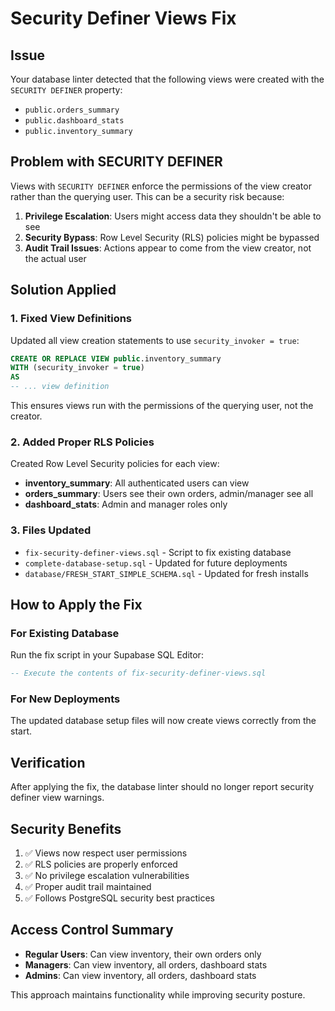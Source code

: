# Security Definer Views Fix

## Issue
Your database linter detected that the following views were created with the `SECURITY DEFINER` property:
- `public.orders_summary`
- `public.dashboard_stats` 
- `public.inventory_summary`

## Problem with SECURITY DEFINER
Views with `SECURITY DEFINER` enforce the permissions of the view creator rather than the querying user. This can be a security risk because:

1. **Privilege Escalation**: Users might access data they shouldn't be able to see
2. **Security Bypass**: Row Level Security (RLS) policies might be bypassed
3. **Audit Trail Issues**: Actions appear to come from the view creator, not the actual user

## Solution Applied

### 1. Fixed View Definitions
Updated all view creation statements to use `security_invoker = true`:

```sql
CREATE OR REPLACE VIEW public.inventory_summary 
WITH (security_invoker = true)
AS
-- ... view definition
```

This ensures views run with the permissions of the querying user, not the creator.

### 2. Added Proper RLS Policies
Created Row Level Security policies for each view:

- **inventory_summary**: All authenticated users can view
- **orders_summary**: Users see their own orders, admin/manager see all
- **dashboard_stats**: Admin and manager roles only

### 3. Files Updated
- `fix-security-definer-views.sql` - Script to fix existing database
- `complete-database-setup.sql` - Updated for future deployments
- `database/FRESH_START_SIMPLE_SCHEMA.sql` - Updated for fresh installs

## How to Apply the Fix

### For Existing Database
Run the fix script in your Supabase SQL Editor:
```sql
-- Execute the contents of fix-security-definer-views.sql
```

### For New Deployments
The updated database setup files will now create views correctly from the start.

## Verification
After applying the fix, the database linter should no longer report security definer view warnings.

## Security Benefits
1. ✅ Views now respect user permissions
2. ✅ RLS policies are properly enforced
3. ✅ No privilege escalation vulnerabilities
4. ✅ Proper audit trail maintained
5. ✅ Follows PostgreSQL security best practices

## Access Control Summary
- **Regular Users**: Can view inventory, their own orders only
- **Managers**: Can view inventory, all orders, dashboard stats
- **Admins**: Can view inventory, all orders, dashboard stats

This approach maintains functionality while improving security posture.
